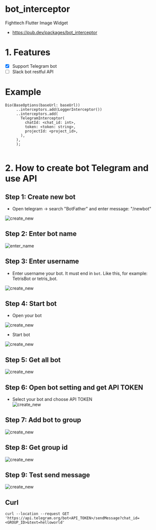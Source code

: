 # bot_interceptor

Fighttech Flutter Image Widget
- https://pub.dev/packages/bot_interceptor 

# 1. Features

 - [x] Support Telegram bot 
 - [ ] Slack bot restful API
 
 # Example
 
 ```
 Dio(BaseOptions(baseUrl: baseUrl))
      ..interceptors.add(LoggerInterceptor())
      ..interceptors.add(
        TelegramInterceptor(
          chatId: <chat_id: int>,
          token: <token: string>,
          projectId: <project_id>,
        ),
      ),
      );
	  
```

# 2. How to create bot Telegram and use API

## Step 1: Create new bot
- Open telegram -> search "BotFather" and enter message: "/newbot"

![create_new](./doc/1.create_new.png)

## Step 2: Enter bot name

![enter_name](./doc/2.enter_name.png)

## Step 3: Enter username
- Enter username your bot.  It must end in `bot`. Like this, for example: TetrisBot or tetris_bot.

![create_new](./doc/3.enter_username.png)

## Step 4: Start bot
- Open your bot

![create_new](./doc/4.1.open_your_bot.png)

- Start bot

![create_new](./doc/4.2.start_bot.png)

## Step 5: Get all bot
![create_new](./doc/5.get_all_my_bot.png)

## Step 6: Open bot setting and get API TOKEN
- Select your bot and choose API TOKEN                                                                                                                                                     
![create_new](./doc/6.bot_setting.png)

## Step 7: Add bot to group
![create_new](./doc/7.add_bot_to_group.png)

## Step 8: Get group id
![create_new](./doc/8.get_group_id.png)

## Step 9: Test send message
![create_new](./doc/9.test_send_message.png)

## Curl

```
curl --location --request GET 'https://api.telegram.org/bot<API_TOKEN>/sendMessage?chat_id=<GROUP_ID>&text=helloworld'
```